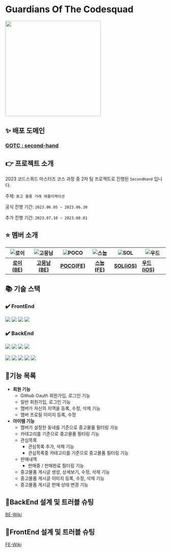 # Guardians Of The Codesquad
<img src="https://www.notion.so/image/https%3A%2F%2Fs3-us-west-2.amazonaws.com%2Fsecure.notion-static.com%2F45f72635-ec50-4c3f-8be9-ebfe78077611%2Fdd5575acbb594d63a8d8713b026d74e5.png?table=block&id=628ace3d-ad5a-4479-9924-4a7a648a821e&spaceId=5b5162e1-fb28-420c-acae-78efb764f3c3&width=2000&userId=fc9aa8fc-2f03-4a29-91a8-ae872fb91f04&cache=v2" width="300" height="300"/>


## ✨ 배포 도메인
### [GOTC : second-hand](https://guardiansofthecodesquad.site/)

## 👉 프로젝트 소개

2023 코드스쿼드 마스터즈 코스 과정 중 2차 팀 프로젝트로 진행된 `SecondHand` 입니다.

주제: `중고 물품 거래 애플리케이션`

공식 진행 기간: `2023.06.05 ~ 2023.06.30`

추가 진행 기간: `2023.07.10 ~ 2023.08.01`

## ⭐ 멤버 소개

| ![로이](https://avatars.githubusercontent.com/u/77956808?v=4) | ![고뭉남](https://avatars.githubusercontent.com/u/77562698?v=4) | ![POCO](https://avatars.githubusercontent.com/u/101160636?v=4) | ![스눕](https://avatars.githubusercontent.com/u/96381221?v=4) | ![SOL](https://avatars.githubusercontent.com/u/86761640?s=96&v=4) | ![우드](https://avatars.githubusercontent.com/u/84387335?v=4) |
|:-----------------------------------------------------------:|:------------------------------------------------------------:|:--------------------------------------------------------------:|:-----------------------------------------------------------:|-------------------------------------------------------------------|-------------------------------------------------------------|
|        [**로이(BE)**](https://github.com/lvalentine6)         |          [**고뭉남(BE)**](https://github.com/KOKEONHO)          |           [**POCO(FE)**](https://github.com/poco111)           |        [**스눕(FE)**](https://github.com/realsnoopso)         | [**SOL(iOS)**](https://github.com/HansolWorld)                    | [**우드(iOS)**](https://github.com/dpfdlalfm)                 |

## 📚 기술 스택

### ✔️ FrontEnd

<img src="https://img.shields.io/badge/html5-E34F26?style=for-the-badge&logo=html5&logoColor=white"> <img src="https://img.shields.io/badge/javascript-F7DF1E?style=for-the-badge&logo=javascript&logoColor=white"> <img src="https://img.shields.io/badge/typescript-3178C6?style=for-the-badge&logo=typescript&logoColor=white"> 
<img src="https://img.shields.io/badge/react-61DAFB?style=for-the-badge&logo=react&logoColor=black">


### ✔️ BackEnd


<img src="https://img.shields.io/badge/java 11-007396?style=for-the-badge&logo=openjdk&logoColor=white"> <img src="https://img.shields.io/badge/spring boot 2.7-6DB33F?style=for-the-badge&logo=springboot&logoColor=white">
<img src="https://img.shields.io/badge/mysql 8-4479A1?style=for-the-badge&logo=mysql&logoColor=white">
<img src="https://img.shields.io/badge/JPA-59666C?style=for-the-badge&logo=hibernate&logoColor=white">
<br>
<br>
<img src="https://img.shields.io/badge/docker-2496ED?style=for-the-badge&logo=docker&logoColor=white">
<img src="https://img.shields.io/badge/aws-232F3E?style=for-the-badge&logo=amazonaws&logoColor=white">
<img src="https://img.shields.io/badge/spring Rest Docs-6DB33F?style=for-the-badge&logo=spring&logoColor=white">
<img src="https://img.shields.io/badge/linear-5E6AD2?style=for-the-badge&logo=linear&logoColor=white">
<img src="https://img.shields.io/badge/gradle-02303A?style=for-the-badge&logo=gradle&logoColor=white">

## 📘기능 목록
- **회원 기능**
  - Github Oauth 회원가입, 로그인 기능
  - 일반 회원가입, 로그인 기능
  - 맴버가 자신의 지역을 등록, 수정, 삭제 기능
  - 맴버 프로필 이미지 등록, 수정
- **아이템 기능**
  -  맴버가 설정한 동네를 기준으로 중고물품 필터링 가능
  -  카테고리를 기준으로 중고물품 필터링 기능
  -  관심목록
      - 관심목록 추가, 삭제 기능
      - 관심목록중 카테고리를 기준으로 중고물품 필터링 기능 
  -  판매내역
      -  판매중 / 판매완료 필터링 기능
  - 중고물품 게시글 생성, 상세보기, 수정, 삭제 기능
  - 중고물품 게시글 이미지 등록, 수정, 삭제 기능
  - 중고물품 게시글 판매 상태 변경 기능
 
## 📑BackEnd 설계 및 트러블 슈팅
[BE-Wiki](https://github.com/second-hand-team-01/second-hand/wiki/%E2%9C%8F%EF%B8%8F-BackEnd-Details)

## 📑FrontEnd 설계 및 트러블 슈팅
[FE-Wiki](https://github.com/second-hand-team-01/second-hand/wiki/%E2%9C%8F%EF%B8%8F-FrontEnd-Details)
